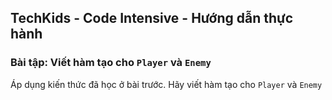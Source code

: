 ## TechKids - Code Intensive - Hướng dẫn thực hành
### Bài tập: Viết hàm tạo cho `Player` và `Enemy`

Áp dụng kiến thức đã học ở bài trước. Hãy viết hàm tạo cho `Player` và `Enemy`